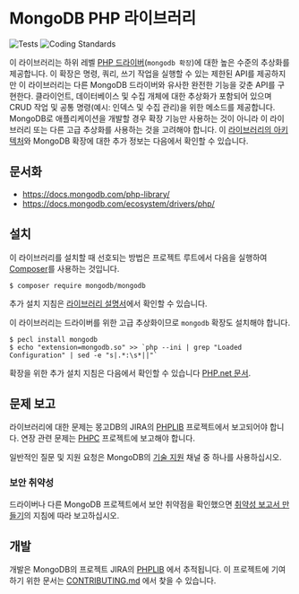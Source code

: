 # MongoDB PHP 라이브러리

![Tests](https://github.com/mongodb/mongo-php-library/workflows/Tests/badge.svg)
![Coding Standards](https://github.com/mongodb/mongo-php-library/workflows/Coding%20Standards/badge.svg)

이 라이브러리는 하위 레벨 [PHP 드라이버](https://github.com/mongodb/mongo-php-driver)(`mongodb 확장`)에 대한 높은 수준의 추상화를 제공합니다.
이 확장은 명령, 쿼리, 쓰기 작업을 실행할 수 있는 제한된 API를 제공하지만 이 라이브러리는 다른 MongoDB 드라이버와 유사한 완전한 기능을 갖춘 API를 구현한다.
클라이언트, 데이터베이스 및 수집 개체에 대한 추상화가 포함되어 있으며 CRUD 작업 및 공통 명령(예시: 인덱스 및 수집 관리)을 위한 메소드를 제공합니다.
MongoDB로 애플리케이션을 개발할 경우 확장 기능만 사용하는 것이 아니라 이 라이브러리 또는 다른 고급 추상화를 사용하는 것을 고려해야 합니다.
이 [라이브러리의 아키텍처](https://php.net/manual/en/mongodb.overview.php)와 MongoDB 확장에 대한 추가 정보는 다음에서 확인할 수 있습니다.

## 문서화

 - https://docs.mongodb.com/php-library/
 - https://docs.mongodb.com/ecosystem/drivers/php/

## 설치

이 라이브러리를 설치할 때 선호되는 방법은 프로젝트 루트에서 다음을 실행하여 [Composer](https://getcomposer.org/)를 사용하는 것입니다.


    $ composer require mongodb/mongodb


추가 설치 지침은 [라이브러리 설명서](https://docs.mongodb.com/php-library/current/tutorial/install-php-library/)에서 확인할 수 있습니다.

이 라이브러리는 드라이버를 위한 고급 추상화이므로 `mongodb` 확장도 설치해야 합니다.

    $ pecl install mongodb
    $ echo "extension=mongodb.so" >> `php --ini | grep "Loaded Configuration" | sed -e "s|.*:\s*||"`

확장을 위한 추가 설치 지침은 다음에서 확인할 수 있습니다
[PHP.net 문서](https://www.php.net/manual/en/mongodb.installation.php).

## 문제 보고

라이브러리에 대한 문제는 몽고DB의 JIRA의 [PHPLIB](https://jira.mongodb.org/secure/CreateIssue!default.jspa?project-field=PHPLIB) 프로젝트에서 보고되어야 합니다. 
연장 관련 문제는 [PHPC](https://jira.mongodb.org/secure/CreateIssue!default.jspa?project-field=PHPC) 프로젝트에 보고해야 합니다.


일반적인 질문 및 지원 요청은 MongoDB의 [기술 지원](https://docs.mongodb.com/manual/support/) 채널 중 하나를 사용하십시오.


### 보안 취약성

드라이버나 다른 MongoDB 프로젝트에서 보안 취약점을 확인했으면 [취약성 보고서 만들기](https://docs.mongodb.org/manual/tutorial/create-a-vulnerability-report)의 지침에 따라 보고하십시오.

## 개발

개발은 MongoDB의 프로젝트 JIRA의 [PHPLIB](https://jira.mongodb.org/projects/PHPLIB/summary) 에서 추적됩니다.
이 프로젝트에 기여하기 위한 문서는 [CONTRIBUTING.md](CONTRIBUTING.md) 에서 찾을 수 있습니다.


